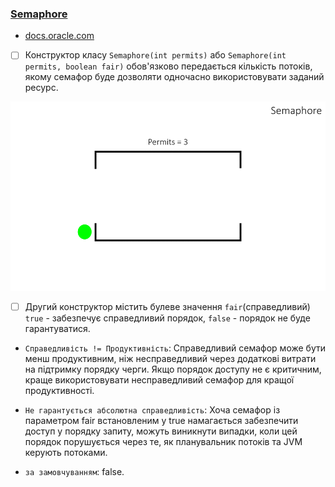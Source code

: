 ### [Semaphore](https://uk.wikipedia.org/wiki/%D0%A1%D0%B5%D0%BC%D0%B0%D1%84%D0%BE%D1%80_(%D0%BF%D1%80%D0%BE%D0%B3%D1%80%D0%B0%D0%BC%D1%83%D0%B2%D0%B0%D0%BD%D0%BD%D1%8F))
- [ docs.oracle.com ](https://docs.oracle.com/en/java/javase/20/docs/api/java.base/java/util/concurrent/Semaphore.html)


- [ ] Конструктор класу `Semaphore(int permits)` або `Semaphore(int permits, boolean fair)` обов'язково передається кількість потоків, якому семафор буде дозволяти одночасно використовувати заданий ресурс.
<p align="center">
  <img src="./semaphore.gif" alt="Semaphore">
</p>

-[ ] Другий конструктор містить булеве значення `fair`(справедливий) `true` - забезпечує справедливий порядок, `false` - порядок не буде гарантуватися.
- `Справедливість != Продуктивність`: Справедливий семафор може бути менш продуктивним, ніж несправедливий через додаткові витрати на підтримку порядку черги. Якщо порядок доступу не є критичним, краще використовувати несправедливий семафор для кращої продуктивності.

- `Не гарантується абсолютна справедливість`: Хоча семафор із параметром fair встановленим у true намагається забезпечити доступ у порядку запиту, можуть виникнути випадки, коли цей порядок порушується через те, як планувальник потоків та JVM керують потоками.
- `за замовчуванням`: false.
